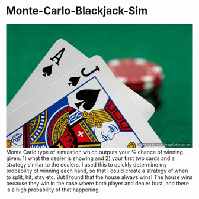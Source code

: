 # Monte-Carlo-Blackjack-Sim
![gradient boosting](blackjack.jpg)
Monte Carlo type of simulation which outputs your % chance of winning given: 1) what the dealer is showing and 2) your first two cards and a strategy similar to the dealers. I used this to quickly determine my probability of winning each hand, so that I could create a strategy of when to split, hit, stay etc. But I found that the house always wins! The house wins because they win in the case where both player and dealer bust, and there is a high probability of that happening. 
